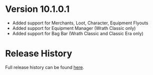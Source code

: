 # Version 10.1.0.1

* Added support for Merchants, Loot, Character, Equipment Flyouts
* Added support for Equipment Manager (Wrath Classic only)
* Added support for Bag Bar (Wrath Classic and Classic Era only)

# Release History

Full release history can be found [here](https://github.com/kstange/MasqueBlizzInv/wiki/Release-Notes).

